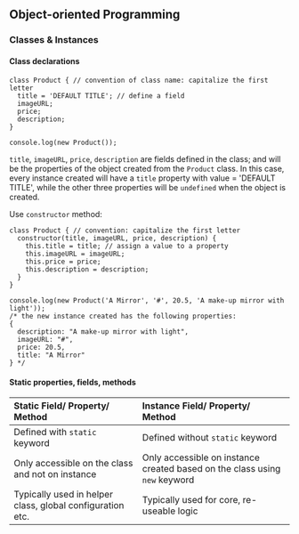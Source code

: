 ## Object-oriented Programming
 
### Classes & Instances

#### Class declarations
```
class Product { // convention of class name: capitalize the first letter
  title = 'DEFAULT TITLE'; // define a field
  imageURL;
  price;
  description;
}

console.log(new Product());
```
`title`, `imageURL`, `price`, `description` are fields defined in the class; and will be the properties of the object created from the `Product` class. In this case, every instance created will have a `title` property with value = 'DEFAULT TITLE', while the other three properties will be `undefined` when the object is created.
<br />

Use `constructor` method:
```
class Product { // convention: capitalize the first letter
  constructor(title, imageURL, price, description) {
    this.title = title; // assign a value to a property
    this.imageURL = imageURL;
    this.price = price;
    this.description = description;
  }
}

console.log(new Product('A Mirror', '#', 20.5, 'A make-up mirror with light'));
/* the new instance created has the following properties:
{
  description: "A make-up mirror with light",
  imageURL: "#",
  price: 20.5,
  title: "A Mirror"
} */
```

#### Static properties, fields, methods
| Static Field/ Property/ Method                            | Instance Field/ Property/ Method                                           |
|:----------------------------------------------------------|:---------------------------------------------------------------------------|
| Defined with `static` keyword                             | Defined without `static` keyword                                           |
| Only accessible on the class and not on instance          | Only accessible on instance created based on the class using `new` keyword |
| Typically used in helper class, global configuration etc. | Typically used for core, re-useable logic                                  |

